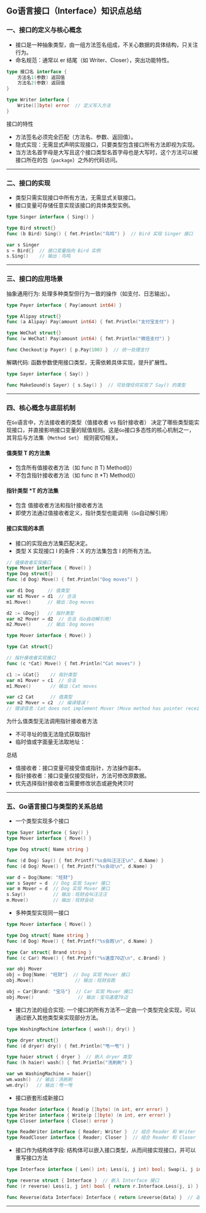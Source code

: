 ## Go语言接口（Interface）知识点总结
### 一、接口的定义与核心概念

- 接口是一种抽象类型，由一组方法签名组成，不关心数据的具体结构，只关注行为。
- 命名规范：通常以 er 结尾（如 Writer、Closer），突出功能特性。
```go
type 接口名 interface {
    方法名1(参数) 返回值
    方法名2(参数) 返回值
}

type Writer interface {
    Write([]byte) error  // 定义写入方法
}
```
接口的特性
- 方法签名必须完全匹配（方法名、参数、返回值）。
- 隐式实现：无需显式声明实现接口，只要类型包含接口所有方法即视为实现。
- 当方法名首字母是大写且这个接口类型名首字母也是大写时，这个方法可以被接口所在的包（`package`）之外的代码访问。
---

### 二、接口的实现
- 类型只需实现接口中所有方法，无需显式关联接口。
- 接口变量可存储任意实现该接口的具体类型实例。
```go
type Singer interface { Sing() }

type Bird struct{}
func (b Bird) Sing() { fmt.Println("鸟鸣") }  // Bird 实现 Singer 接口

var s Singer
s = Bird{}  // 接口变量指向 Bird 实例
s.Sing()    // 输出：鸟鸣
```
---

### 三、接口的应用场景
抽象通用行为: 处理多种类型但行为一致的操作（如支付、日志输出）。

```go
type Payer interface { Pay(amount int64) }

type Alipay struct{}
func (a Alipay) Pay(amount int64) { fmt.Println("支付宝支付") }

type WeChat struct{}
func (w WeChat) Pay(amount int64) { fmt.Println("微信支付") }

func Checkout(p Payer) { p.Pay(100) }  // 统一处理支付
```

解耦代码: 函数参数使用接口类型，无需依赖具体实现，提升扩展性。

```go
type Sayer interface { Say() }

func MakeSound(s Sayer) { s.Say() }  // 可处理任何实现了 Say() 的类型
```
---

### 四、核心概念与底层机制
在`Go`语言中，方法接收者的类型（值接收者 vs 指针接收者） 决定了哪些类型能实现接口，并直接影响接口变量的赋值规则。这是`Go`接口多态性的核心机制之一，其背后与方法集（`Method Set`） 规则密切相关。

#### 值类型 T 的方法集
- 包含所有值接收者方法（如 func (t T) Method()）
- 不包含指针接收者方法（如 func (t *T) Method()）

#### 指针类型 *T 的方法集
- 包含 值接收者方法和指针接收者方法
- 即使方法通过值接收者定义，指针类型也能调用（`Go`自动解引用）

#### 接口实现的本质
- 接口的实现由方法集匹配决定。
- 类型 X 实现接口 I 的条件：X 的方法集包含 I 的所有方法。


```go
// 值接收者实现接口
type Mover interface { Move() }
type Dog struct{}
func (d Dog) Move() { fmt.Println("Dog moves") }

var d1 Dog     // 值类型
var m1 Mover = d1  // 合法
m1.Move()      // 输出：Dog moves

d2 := &Dog{}   // 指针类型
var m2 Mover = d2  // 合法（Go自动解引用）
m2.Move()      // 输出：Dog moves
```

```go
type Mover interface { Move() }

type Cat struct{}

// 指针接收者实现接口
func (c *Cat) Move() { fmt.Println("Cat moves") }

c1 := &Cat{}    // 指针类型
var m1 Mover = c1  // 合法
m1.Move()       // 输出：Cat moves

var c2 Cat      // 值类型
var m2 Mover = c2  // 编译错误！
// 错误信息：Cat does not implement Mover (Move method has pointer receiver)
```

为什么值类型无法调用指针接收者方法
- 不可寻址的值无法隐式获取指针
- 临时值或字面量无法取地址：

总结
- 值接收者：接口变量可接受值或指针，方法操作副本。
- 指针接收者：接口变量仅接受指针，方法可修改原数据。
- 优先选择指针接收者当需要修改状态或避免拷贝时
---

### 五、Go语言接口与类型的关系总结
- 一个类型实现多个接口
```go
type Sayer interface { Say() }
type Mover interface { Move() }

type Dog struct{ Name string }

func (d Dog) Say() { fmt.Printf("%s会叫汪汪汪\n", d.Name) }
func (d Dog) Move() { fmt.Printf("%s会动\n", d.Name) }

var d = Dog{Name: "旺财"}
var s Sayer = d  // Dog 实现 Sayer 接口
var m Mover = d  // Dog 实现 Mover 接口
s.Say()          // 输出：旺财会叫汪汪汪
m.Move()         // 输出：旺财会动
```

- 多种类型实现同一接口
```go
type Mover interface { Move() }

type Dog struct{ Name string }
func (d Dog) Move() { fmt.Printf("%s会跑\n", d.Name) }

type Car struct{ Brand string }
func (c Car) Move() { fmt.Printf("%s速度70迈\n", c.Brand) }

var obj Mover
obj = Dog{Name: "旺财"}  // Dog 实现 Mover 接口
obj.Move()               // 输出：旺财会跑

obj = Car{Brand: "宝马"}  // Car 实现 Mover 接口
obj.Move()                // 输出：宝马速度70迈
```
- 接口方法的组合实现: 一个接口的所有方法不一定由一个类型完全实现，可以通过嵌入其他类型来实现部分方法。
```go
type WashingMachine interface { wash(); dry() }

type dryer struct{}
func (d dryer) dry() { fmt.Println("甩一甩") }

type haier struct { dryer }  // 嵌入 dryer 类型
func (h haier) wash() { fmt.Println("洗刷刷") }

var wm WashingMachine = haier{}
wm.wash()  // 输出：洗刷刷
wm.dry()   // 输出：甩一甩
```
- 接口嵌套形成新接口
```go
type Reader interface { Read(p []byte) (n int, err error) }
type Writer interface { Write(p []byte) (n int, err error) }
type Closer interface { Close() error }

type ReadWriter interface { Reader; Writer }  // 组合 Reader 和 Writer
type ReadCloser interface { Reader; Closer }  // 组合 Reader 和 Closer
```
- 接口作为结构体字段: 结构体可以嵌入接口类型，从而间接实现接口，并可以重写接口方法
```go
type Interface interface { Len() int; Less(i, j int) bool; Swap(i, j int) }

type reverse struct { Interface }  // 嵌入 Interface 接口
func (r reverse) Less(i, j int) bool { return r.Interface.Less(j, i) }  // 重写 Less 方法

func Reverse(data Interface) Interface { return &reverse{data} }  // 返回 reverse 实例
```
---
